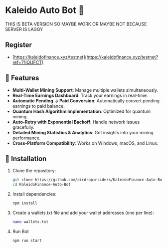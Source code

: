 # Kaleido Auto Bot 🤖
THIS IS BETA VERSION SO MAYBE WORK OR MAYBE NOT BECAUSE SERVER IS LAGGY

## Register
- [https://kaleidofinance.xyz/testnet](https://kaleidofinance.xyz/testnet?ref=71IQUFCT)

## 🌟 Features

- **Multi-Wallet Mining Support**: Manage multiple wallets simultaneously.
- **Real-Time Earnings Dashboard**: Track your earnings in real-time.
- **Automatic Pending → Paid Conversion**: Automatically convert pending earnings to paid balance.
- **Quantum Hash Algorithm Implementation**: Optimized for quantum mining.
- **Auto-Retry with Exponential Backoff**: Handle network issues gracefully.
- **Detailed Mining Statistics & Analytics**: Get insights into your mining performance.
- **Cross-Platform Compatibility**: Works on Windows, macOS, and Linux.

## 🚀 Installation

1. Clone the repository:
   ```bash
   git clone https://github.com/airdropinsiders/KaleidoFinance-Auto-Bot.git
   cd KaleidoFinance-Auto-Bot
   ```
2. Install dependencies:
   ```bash
   npm install
   ```
3. Create a wallets.txt file and add your wallet addresses (one per line):
   ```bash
   nano wallets.txt
   ```
4. Run Bot
   ```bash
   npm run start
   ```

